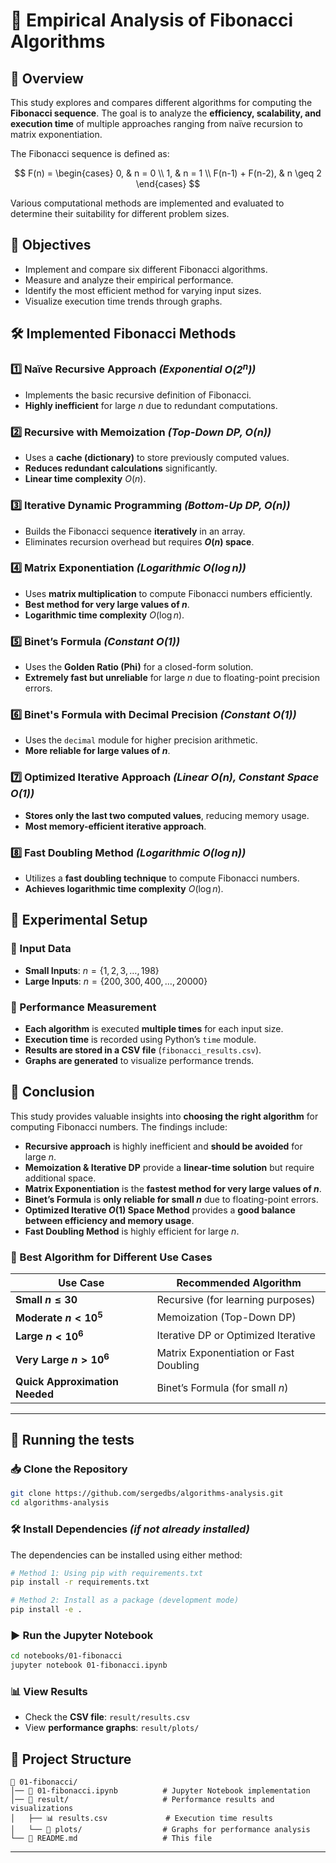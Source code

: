 # **📌 Empirical Analysis of Fibonacci Algorithms**

## **📖 Overview**

This study explores and compares different algorithms for computing the **Fibonacci sequence**. The goal is to analyze the **efficiency, scalability, and execution time** of multiple approaches ranging from naïve recursion to matrix exponentiation.

The Fibonacci sequence is defined as:

$$
F(n) =
\begin{cases}
    0, & n = 0 \\
    1, & n = 1 \\
    F(n-1) + F(n-2), & n \geq 2
\end{cases}
$$

Various computational methods are implemented and evaluated to determine their suitability for different problem sizes.

## **🎯 Objectives**

- Implement and compare six different Fibonacci algorithms.
- Measure and analyze their empirical performance.
- Identify the most efficient method for varying input sizes.
- Visualize execution time trends through graphs.

## **🛠 Implemented Fibonacci Methods**

### **1️⃣ Naïve Recursive Approach** *(Exponential $`O(2^n)`$)*

- Implements the basic recursive definition of Fibonacci.
- **Highly inefficient** for large $n$ due to redundant computations.

### **2️⃣ Recursive with Memoization** *(Top-Down DP, $`O(n)`$)*

- Uses a **cache (dictionary)** to store previously computed values.
- **Reduces redundant calculations** significantly.
- **Linear time complexity** $O(n)$.

### **3️⃣ Iterative Dynamic Programming** *(Bottom-Up DP, $`O(n)`$)*

- Builds the Fibonacci sequence **iteratively** in an array.
- Eliminates recursion overhead but requires **$O(n)$ space**.

### **4️⃣ Matrix Exponentiation** *(Logarithmic $`O(\log n)`$)*

- Uses **matrix multiplication** to compute Fibonacci numbers efficiently.
- **Best method for very large values of $n$**.
- **Logarithmic time complexity** $O(\log n)$.

### **5️⃣ Binet’s Formula** *(Constant $`O(1)`$)*

- Uses the **Golden Ratio (Phi)** for a closed-form solution.
- **Extremely fast but unreliable** for large $n$ due to floating-point precision errors.

### **6️⃣ Binet's Formula with Decimal Precision** *(Constant $`O(1)`$)*

- Uses the `decimal` module for higher precision arithmetic.
- **More reliable for large values of $n$**.

### **7️⃣ Optimized Iterative Approach** *(Linear $`O(n)`$, Constant Space $`O(1)`$)*

- **Stores only the last two computed values**, reducing memory usage.
- **Most memory-efficient iterative approach**.

### **8️⃣ Fast Doubling Method** *(Logarithmic $`O(\log n)`$)*

- Utilizes a **fast doubling technique** to compute Fibonacci numbers.
- **Achieves logarithmic time complexity** $O(\log n)$.

## **🔬 Experimental Setup**

### **📌 Input Data**

- **Small Inputs**: $n = \{1, 2, 3, \ldots, 198\}$
- **Large Inputs**: $n = \{200, 300, 400, \ldots, 20000\}$

### **📌 Performance Measurement**

- **Each algorithm** is executed **multiple times** for each input size.
- **Execution time** is recorded using Python’s `time` module.
- **Results are stored in a CSV file** (`fibonacci_results.csv`).
- **Graphs are generated** to visualize performance trends.

## **📌 Conclusion**

This study provides valuable insights into **choosing the right algorithm** for computing Fibonacci numbers. The findings include:

- **Recursive approach** is highly inefficient and **should be avoided** for large $n$.
- **Memoization & Iterative DP** provide a **linear-time solution** but require additional space.
- **Matrix Exponentiation** is the **fastest method for very large values of $n$**.
- **Binet’s Formula** is **only reliable for small $n$** due to floating-point errors.
- **Optimized Iterative $O(1)$ Space Method** provides a **good balance between efficiency and memory usage**.
- **Fast Doubling Method** is highly efficient for large $n$.

### **🚀 Best Algorithm for Different Use Cases**

| **Use Case**                   | **Recommended Algorithm**              |
|--------------------------------|----------------------------------------|
| **Small $n \leq 30$**          | Recursive (for learning purposes)      |
| **Moderate $n < 10^5$**        | Memoization (Top-Down DP)              |
| **Large $n < 10^6$**           | Iterative DP or Optimized Iterative    |
| **Very Large $n > 10^6$**      | Matrix Exponentiation or Fast Doubling |
| **Quick Approximation Needed** | Binet’s Formula (for small $n$)        |

---

## **💾 Running the tests**

### **📥 Clone the Repository**

```bash
git clone https://github.com/sergedbs/algorithms-analysis.git
cd algorithms-analysis
```

### **🛠 Install Dependencies** _(if not already installed)_
The dependencies can be installed using either method:

```bash
# Method 1: Using pip with requirements.txt
pip install -r requirements.txt

# Method 2: Install as a package (development mode)
pip install -e .
```

### **▶️ Run the Jupyter Notebook**

```bash
cd notebooks/01-fibonacci
jupyter notebook 01-fibonacci.ipynb
```

### **📊 View Results**

- Check the **CSV file**: `result/results.csv`
- View **performance graphs**: `result/plots/`

## **📂 Project Structure**

```plaintext
📂 01-fibonacci/
│── 📓 01-fibonacci.ipynb          # Jupyter Notebook implementation
│── 📂 result/                     # Performance results and visualizations
│   ├── 📊 results.csv             # Execution time results
│   └── 📂 plots/                  # Graphs for performance analysis
└── 📄 README.md                   # This file
```

---

